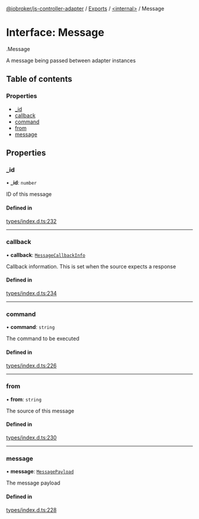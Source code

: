 [@iobroker/js-controller-adapter](../README.md) / [Exports](../modules.md) / [<internal\>](../modules/internal_.md) / Message

# Interface: Message

[<internal>](../modules/internal_.md).Message

A message being passed between adapter instances

## Table of contents

### Properties

- [\_id](internal_.Message.md#_id)
- [callback](internal_.Message.md#callback)
- [command](internal_.Message.md#command)
- [from](internal_.Message.md#from)
- [message](internal_.Message.md#message)

## Properties

### \_id

• **\_id**: `number`

ID of this message

#### Defined in

[types/index.d.ts:232](https://github.com/ioBroker/ioBroker.js-controller/blob/d1ea91b2/packages/types/index.d.ts#L232)

___

### callback

• **callback**: [`MessageCallbackInfo`](internal_.MessageCallbackInfo.md)

Callback information. This is set when the source expects a response

#### Defined in

[types/index.d.ts:234](https://github.com/ioBroker/ioBroker.js-controller/blob/d1ea91b2/packages/types/index.d.ts#L234)

___

### command

• **command**: `string`

The command to be executed

#### Defined in

[types/index.d.ts:226](https://github.com/ioBroker/ioBroker.js-controller/blob/d1ea91b2/packages/types/index.d.ts#L226)

___

### from

• **from**: `string`

The source of this message

#### Defined in

[types/index.d.ts:230](https://github.com/ioBroker/ioBroker.js-controller/blob/d1ea91b2/packages/types/index.d.ts#L230)

___

### message

• **message**: [`MessagePayload`](../modules/internal_.md#messagepayload)

The message payload

#### Defined in

[types/index.d.ts:228](https://github.com/ioBroker/ioBroker.js-controller/blob/d1ea91b2/packages/types/index.d.ts#L228)
